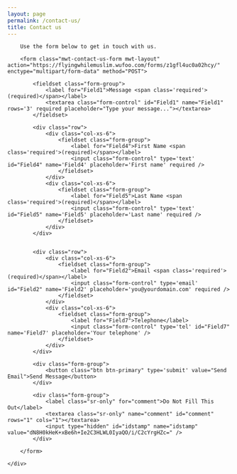 ```yaml
---
layout: page
permalink: /contact-us/
title: Contact us
---
```


<div class="mwt-layout mwt-module__content--contact-us">
	<div class="mwt-layout__item mwt-module__content--contact-us-form">

		Use the form below to get in touch with us.

		<form class="mwt-contact-us-form mwt-layout" action="https://flyingwhilemuslim.wufoo.com/forms/z1gfl4uc0a02hcy/" enctype="multipart/form-data" method="POST">

			<fieldset class="form-group">
				<label for="Field1">Message <span class='required'>(required)</span></label>
				<textarea class="form-control" id="Field1" name="Field1" rows='3' required placeholder="Type your message..."></textarea>
			</fieldset>

			<div class="row">
				<div class="col-xs-6">
					<fieldset class="form-group">
						<label for="Field4">First Name <span class='required'>(required)</span></label>
						<input class="form-control" type='text' id="Field4" name='Field4' placeholder='First name' required />
					</fieldset>
				</div>
				<div class="col-xs-6">
					<fieldset class="form-group">
						<label for="Field5">Last Name <span class='required'>(required)</span></label>
						<input class="form-control" type='text' id="Field5" name='Field5' placeholder='Last name' required />
					</fieldset>
				</div>
			</div>


			<div class="row">
				<div class="col-xs-6">
					<fieldset class="form-group">
						<label for="Field2">Email <span class='required'>(required)</span></label>
						<input class="form-control" type='email' id="Field2" name='Field2' placeholder='you@yourdomain.com' required />
					</fieldset>
				</div>
				<div class="col-xs-6">
					<fieldset class="form-group">
						<label for="Field7">Telephone</label>
						<input class="form-control" type='tel' id="Field7" name='Field7' placeholder='Your telephone' />
					</fieldset>
				</div>
			</div>

			<div class="form-group">
				<button class="btn btn-primary" type='submit' value="Send Email">Send Message</button>
			</div>

			<div class="form-group">
				<label class="sr-only" for="comment">Do Not Fill This Out</label>
				<textarea class="sr-only" name="comment" id="comment" rows="1" cols="1"></textarea>
				<input type="hidden" id="idstamp" name="idstamp" value="dN8H0kHeK+xBe6h+Ie2C3HLWL0IyaQO/i/C2cYrgHZc=" />
			</div>

		</form>

	</div>

</div>
